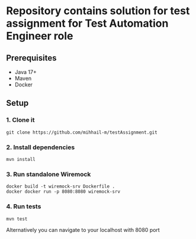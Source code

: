 # Repository contains solution for test assignment for Test Automation Engineer role

## Prerequisites

- Java 17+
- Maven
- Docker

## Setup

### 1. Clone it

```shell
git clone https://github.com/mihhail-m/testAssignment.git
```

### 2. Install dependencies

```shell
mvn install
```

### 3. Run standalone Wiremock

```shell
docker build -t wiremock-srv Dockerfile .
docker docker run -p 8080:8080 wiremock-srv
```

### 4. Run tests

```shell
mvn test
```

Alternatively you can navigate to your localhost with 8080 port